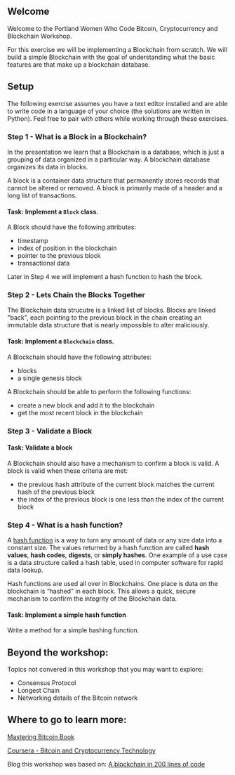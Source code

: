 ## Welcome

Welcome to the Portland Women Who Code Bitcoin, Cryptocurrency and Blockchain Workshop.

For this exercise we will be implementing a Blockchain from scratch. We will build a simple Blockchain with the goal of understanding what the basic features are that make up a blockchain database.

## Setup

The following exercise assumes you have a text editor installed and are able to write code in a language of your choice (the solutions are written in Python).  Feel free to pair with others while working through these exercises.


### Step 1 - What is a Block in a Blockchain?

In the presentation we learn that a Blockchain is a database, which is just a grouping of data organized in a particular way.  A blockchain database organizes its data in blocks.  

A block is a container data structure that permanently stores records that cannot be altered or removed. A block is primarily made of a header and a long list of transactions.

#### Task: Implement a `Block` class. 

A Block should have the following attributes:
* timestamp
* index of position in the blockchain
* pointer to the previous block
* transactional data

Later in Step 4 we will implement a hash function to hash the block.


### Step 2 - Lets Chain the Blocks Together

The Blockchain data strucutre is a linked list of blocks.  Blocks are linked "back", each pointing to the previous block in the chain creating an immutable data structure that is nearly impossible to alter maliciously. 

#### Task: Implement a `Blockchain` class.

A Blockchain should have the following attributes:
* blocks
* a single genesis block

A Blockchain should be able to perform the following functions:
* create a new block and add it to the blockchain
* get the most recent block in the blockchain


### Step 3 - Validate a Block

#### Task: Validate a block

A Blockchain should also have a mechanism to confirm a block is valid.  A block is valid when these criteria are met:
* the previous hash attribute of the current block matches the current hash of the previous block
* the index of the previous block is one less than the index of the current block

### Step 4 - What is a hash function?

A [hash function](https://en.wikipedia.org/wiki/Hash_function) is a way to turn any amount of data or any size data into a constant size. The values returned by a hash function are called **hash values**, **hash codes**, **digests**, or **simply hashes**. One example of a use case is a data structure called a hash table, used in computer software for rapid data lookup. 

Hash functions are used all over in Blockchains. One place is data on the blockchain is “hashed” in each block. This allows a quick, secure mechanism to confirm the integrity of the Blockchain data. 

#### Task: Implement a simple hash function

Write a method for a simple hashing function.

## Beyond the workshop:

Topics not convered in this workshop that you may want to explore:

* Consensus Protocol
* Longest Chain
* Networking details of the Bitcoin network

## Where to go to learn more:

[Mastering Bitcoin Book](http://chimera.labs.oreilly.com/books/1234000001802/index.html)

[Coursera - Bitcoin and Cryptocurrency Technology](https://www.coursera.org/learn/cryptocurrency)

Blog this workshop was based on: [A blockchain in 200 lines of code](https://medium.com/@lhartikk/a-blockchain-in-200-lines-of-code-963cc1cc0e54)

